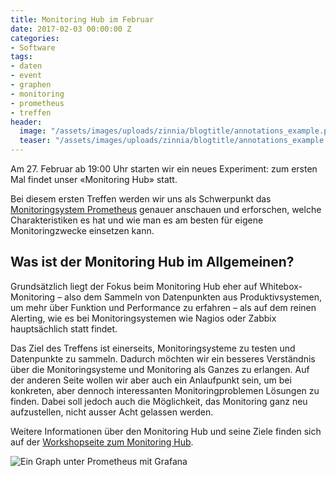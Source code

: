 ```yaml
---
title: Monitoring Hub im Februar
date: 2017-02-03 00:00:00 Z
categories:
- Software
tags:
- daten
- event
- graphen
- monitoring
- prometheus
- treffen
header:
  image: "/assets/images/uploads/zinnia/blogtitle/annotations_example.png"
  teaser: "/assets/images/uploads/zinnia/blogtitle/annotations_example.png"
---
```


Am 27. Februar ab 19:00 Uhr starten wir ein neues Experiment: zum ersten Mal findet unser «Monitoring Hub» statt.

Bei diesem ersten Treffen werden wir uns als Schwerpunkt das [Monitoringsystem Prometheus](https://prometheus.io/) genauer anschauen und erforschen, welche Charakteristiken es hat und wie man es am besten für eigene Monitoringzwecke einsetzen kann.

## Was ist der Monitoring Hub im Allgemeinen?

Grundsätzlich liegt der Fokus beim Monitoring Hub eher auf Whitebox-Monitoring – also dem Sammeln von Datenpunkten aus Produktivsystemen, um mehr über Funktion und Performance zu erfahren – als auf dem reinen Alerting, wie es bei Monitoringsystemen wie Nagios oder Zabbix hauptsächlich statt findet.

Das Ziel des Treffens ist einerseits, Monitoringsysteme zu testen und Datenpunkte zu sammeln. Dadurch möchten wir ein besseres Verständnis über die Monitoringsysteme und Monitoring als Ganzes zu erlangen. Auf der anderen Seite wollen wir aber auch ein Anlaufpunkt sein, um bei konkreten, aber dennoch interessanten Monitoringproblemen Lösungen zu finden. Dabei soll jedoch auch die Möglichkeit, das Monitoring ganz neu aufzustellen, nicht ausser Acht gelassen werden.

Weitere Informationen über den Monitoring Hub und seine Ziele finden sich auf der [Workshopseite zum Monitoring Hub](https://starship-factory.ch/workshops/monitoring-hub/).

![Ein Graph unter Prometheus mit Grafana](/assets/images/snippet_images/content/ein-graph-unter-prometheus-mit-grafana_xJPDxGn.png "Ein Graph unter Prometheus mit Grafana")


